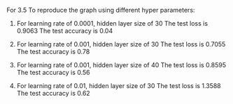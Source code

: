 For 3.5
To reproduce the graph using different hyper parameters:

1. For learning rate of 0.0001, hidden layer size of 30
The test loss is 0.9063
The test accuracy is 0.04

2. For learning rate of 0.001, hidden layer size of 30
The test loss is 0.7055
The test accuracy is 0.78

3. For learning rate of 0.001, hidden layer size of 40
The test loss is 0.8595
The test accuracy is 0.56

4. For learning rate of 0.01, hidden layer size of 30
The test loss is 1.3588
The test accuracy is 0.62
